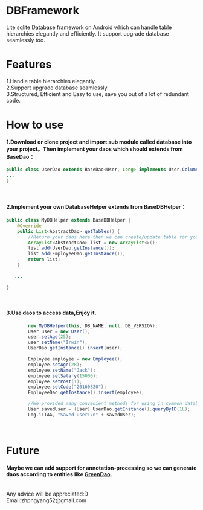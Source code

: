 # DBFramework
Lite sqlite Database framework on Android which can handle table hierarchies elegantly and efficiently. It support upgrade database  seamlessly too.
</br>

# Features
 1.Handle table hierarchies elegantly.
 </br>
 2.Support upgrade database seamlessly.
  </br>
 3.Structured, Efficient and Easy to use, save you out of a lot of redundant code.
 </br>

# How to use
#### 1.Download or clone project and import sub module called database into your project。Then implement your daos which should extends from BaseDao：
```Java
public class UserDao extends BaseDao<User, Long> implements User.Columns {
...
}
```
</br>

#### 2.Implement your own DatabaseHelper extends from BaseDBHelper：
```Java
public class MyDBHelper extends BaseDBHelper {
    @Override
    public List<AbstractDao> getTables() {
	    //Return your daos here then we can create/update table for you.
        ArrayList<AbstractDao> list = new ArrayList<>();
        list.add(UserDao.getInstance());
        list.add(EmployeeDao.getInstance());
        return list;
    }
	
   ...
   
}
```

</br>

#### 3.Use daos to access data,Enjoy it.
```Java
        new MyDBHelper(this, DB_NAME, null, DB_VERSION);
        User user = new User();
        user.setAge(25);
        user.setName("Irwin");
        UserDao.getInstance().insert(user);

        Employee employee = new Employee();
        employee.setAge(28);
        employee.setName("Jack");
        employee.setSalary(15000);
        employee.setPost(1);
        employee.setCode("20160820");
        EmployeeDao.getInstance().insert(employee);

        //We provided many convenient methods for using in common database development. See {@link com.irwin.database.AbstractDao} for more information.
        User savedUser = (User) UserDao.getInstance().queryByID(1L);
        Log.i(TAG, "Saved user:\n" + savedUser);
```

</br>

# Future
#### Maybe we can add support for annotation-processing so we can generate daos according to entities like [GreenDao](https://github.com/greenrobot/greenDAO/).

</br>
Any advice will be appreciated:D

</br>
Email:zhpngyang52@gmail.com
